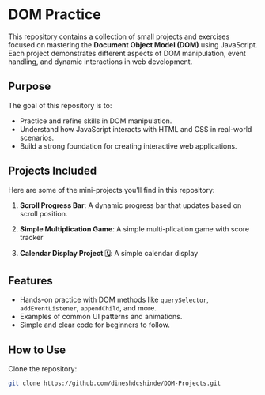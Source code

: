 # DOM Practice

This repository contains a collection of small projects and exercises focused on mastering the **Document Object Model (DOM)** using JavaScript. Each project demonstrates different aspects of DOM manipulation, event handling, and dynamic interactions in web development.

## Purpose

The goal of this repository is to:

- Practice and refine skills in DOM manipulation.
- Understand how JavaScript interacts with HTML and CSS in real-world scenarios.
- Build a strong foundation for creating interactive web applications.

## Projects Included

Here are some of the mini-projects you'll find in this repository:

1. **Scroll Progress Bar**: A dynamic progress bar that updates based on scroll position.

2. **Simple Multiplication Game**: A simple multi-plication game with score tracker

3. **Calendar Display Project 🗓️**: A simple calendar display

## Features

- Hands-on practice with DOM methods like `querySelector`, `addEventListener`, `appendChild`, and more.
- Examples of common UI patterns and animations.
- Simple and clear code for beginners to follow.

## How to Use

Clone the repository:

```bash
git clone https://github.com/dineshdcshinde/DOM-Projects.git
```
